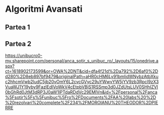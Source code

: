 # Algoritmi Avansati

## Partea 1

## Partea 2

https://unibucro0-my.sharepoint.com/personal/anca_sotir_s_unibuc_ro/_layouts/15/onedrive.aspx?ct=1618902173599&or=OWA%2DNT&cid=dfa4f21d%2Da792%2D6af0%2Dd280%2D8eb897bf9479&originalPath=aHR0cHM6Ly91bmlidWNybzAtbXkuc2hhcmVwb2ludC5jb20vOmY6L2cvcGVyc29uYWwvYW5jYV9zb3Rpcl9zX3VuaWJ1Y19yby9FazlEdlVoWkV4cEtpbVBjS1RSSmp3d0JZdUtsLUV0SHhIZVI0bGhRd0JtM3dRP3J0aW1lPTdaRDdVc29EMlVn&id=%2Fpersonal%2Fanca%5Fsotir%5Fs%5Funibuc%5Fro%2FDocuments%2FAA%20labs%20%2D%20rezolvari%20complete%2F234%2FMOROIANU%20THEODOR%2DPIERRE
